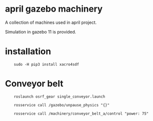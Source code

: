 # april gazebo machinery

A collection of machines used in april project.

Simulation in gazebo 11 is provided.

# installation

        sudo -H pip3 install xacro4sdf

# Conveyor belt

        roslaunch osrf_gear single_conveyor.launch

        rosservice call /gazebo/unpause_physics "{}"

        rosservice call /machinery/conveyor_belt_a/control "power: 75"

